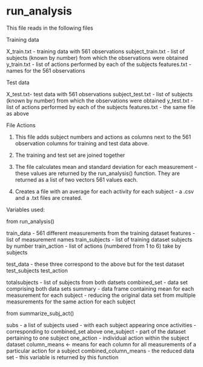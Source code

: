 # run_analysis

This file reads in the following files

Training data

X_train.txt - training data with 561 observations
subject_train.txt - list of subjects (known by number) from which the observations were obtained
y_train.txt - list of actions performed by each of the subjects
features.txt - names for the 561 observations

Test data

X_test.txt- test data with 561 observations
subject_test.txt - list of subjects (known by number) from which the observations were obtained
y_test.txt - list of actions performed by each of the subjects
features.txt - the same file as above

File Actions

1) This file adds subject numbers and actions as columns next to the 561 observation columns for training and test data 
above.

2) The training and test set are joined together

3) The file calculates mean and standard deviation for each measurement - these values are returned by 
the run_analysis() function.   They are returned as a list of two vectors 561 values each.

4) Creates a file with an average for each activity for each subject - a .csv and a .txt files are created.


Variables used:

from run_analysis()
  
train_data - 561 different measurements from the training dataset
features - list of measurement names
train_subjects - list of training dataset subjects by number
train_action - list of actions (numbered from 1 to 6) take by subjects   

test_data - these three correspond to the above but for the test dataset
test_subjects
test_action

totalsubjects - list of subjects from both datsets
combined_set - data set comprising both data sets
summary - data frame containing mean for each measurement for each subject  - reducing the original
data set from multiple measurements for the same action for each subject
   
from summarize_subj_act()

subs - a list of subjects used - with each subject appearing once
activities - corresponding to combined_set above
one_subject -  part of the dataset pertaining to one subject
one_action  - individual action within the subject dataset
column_means <- means for each column for all measurements of a particular action for a subject
combined_column_means - the reduced data set - this variable is returned by this function
  
  
